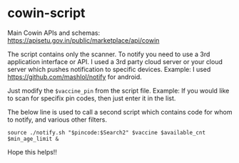 # cowin-script

Main Cowin APIs and schemas: https://apisetu.gov.in/public/marketplace/api/cowin

The script contains only the scanner. To notify you need to use a 3rd application interface or API.
I used a 3rd party cloud server or your cloud server which pushes notification to specific devices.
Example: I used https://github.com/mashlol/notify for android.

Just modify the `$vaccine_pin` from the script file.
Example: If you would like to scan for specifix pin codes, then just enter it in the list.


The below line is used to call a second script which contains code for whom to notify, and various other filters.


`source ./notify.sh "$pincode:$Search2" $vaccine $available_cnt $min_age_limit &`


Hope this helps!!

